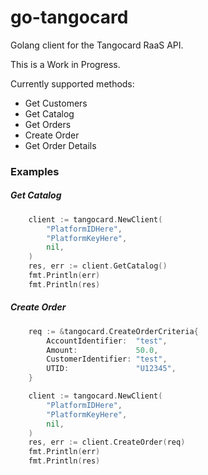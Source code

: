 # go-tangocard

Golang client for the Tangocard RaaS API.

This is a Work in Progress.

Currently supported methods:
* Get Customers
* Get Catalog
* Get Orders
* Create Order
* Get Order Details


### Examples

##### Get Catalog
```go
    client := tangocard.NewClient(
		"PlatformIDHere",
		"PlatformKeyHere",
		nil,
	)
	res, err := client.GetCatalog()
	fmt.Println(err)
	fmt.Println(res)
```

##### Create Order

```go
    req := &tangocard.CreateOrderCriteria{
		AccountIdentifier:  "test",
		Amount:             50.0,
		CustomerIdentifier: "test",
		UTID:               "U12345",
	}

	client := tangocard.NewClient(
		"PlatformIDHere",
		"PlatformKeyHere",
		nil,
	)
	res, err := client.CreateOrder(req)
	fmt.Println(err)
	fmt.Println(res)
```

